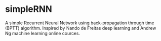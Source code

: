 # simpleRNN
A simple Recurrent Neural Network using back-propagation through time (BPTT) algorithm.
Inspired by Nando de Freitas deep learning and Andrew Ng machine learning online cources.



